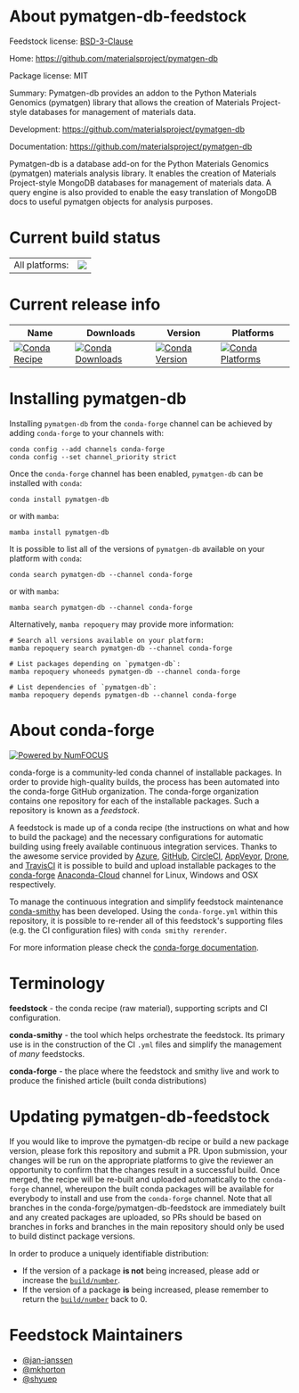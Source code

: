About pymatgen-db-feedstock
===========================

Feedstock license: [BSD-3-Clause](https://github.com/conda-forge/pymatgen-db-feedstock/blob/main/LICENSE.txt)

Home: https://github.com/materialsproject/pymatgen-db

Package license: MIT

Summary: Pymatgen-db provides an addon to the Python Materials Genomics (pymatgen) library that allows the creation of Materials Project-style databases for management of materials data.

Development: https://github.com/materialsproject/pymatgen-db

Documentation: https://github.com/materialsproject/pymatgen-db

Pymatgen-db is a database add-on for the Python Materials Genomics
(pymatgen) materials analysis library. It enables the creation of
Materials Project-style MongoDB databases for management of materials
data. A query engine is also provided to enable the easy translation
of MongoDB docs to useful pymatgen objects for analysis purposes.


Current build status
====================


<table><tr><td>All platforms:</td>
    <td>
      <a href="https://dev.azure.com/conda-forge/feedstock-builds/_build/latest?definitionId=7464&branchName=main">
        <img src="https://dev.azure.com/conda-forge/feedstock-builds/_apis/build/status/pymatgen-db-feedstock?branchName=main">
      </a>
    </td>
  </tr>
</table>

Current release info
====================

| Name | Downloads | Version | Platforms |
| --- | --- | --- | --- |
| [![Conda Recipe](https://img.shields.io/badge/recipe-pymatgen--db-green.svg)](https://anaconda.org/conda-forge/pymatgen-db) | [![Conda Downloads](https://img.shields.io/conda/dn/conda-forge/pymatgen-db.svg)](https://anaconda.org/conda-forge/pymatgen-db) | [![Conda Version](https://img.shields.io/conda/vn/conda-forge/pymatgen-db.svg)](https://anaconda.org/conda-forge/pymatgen-db) | [![Conda Platforms](https://img.shields.io/conda/pn/conda-forge/pymatgen-db.svg)](https://anaconda.org/conda-forge/pymatgen-db) |

Installing pymatgen-db
======================

Installing `pymatgen-db` from the `conda-forge` channel can be achieved by adding `conda-forge` to your channels with:

```
conda config --add channels conda-forge
conda config --set channel_priority strict
```

Once the `conda-forge` channel has been enabled, `pymatgen-db` can be installed with `conda`:

```
conda install pymatgen-db
```

or with `mamba`:

```
mamba install pymatgen-db
```

It is possible to list all of the versions of `pymatgen-db` available on your platform with `conda`:

```
conda search pymatgen-db --channel conda-forge
```

or with `mamba`:

```
mamba search pymatgen-db --channel conda-forge
```

Alternatively, `mamba repoquery` may provide more information:

```
# Search all versions available on your platform:
mamba repoquery search pymatgen-db --channel conda-forge

# List packages depending on `pymatgen-db`:
mamba repoquery whoneeds pymatgen-db --channel conda-forge

# List dependencies of `pymatgen-db`:
mamba repoquery depends pymatgen-db --channel conda-forge
```


About conda-forge
=================

[![Powered by
NumFOCUS](https://img.shields.io/badge/powered%20by-NumFOCUS-orange.svg?style=flat&colorA=E1523D&colorB=007D8A)](https://numfocus.org)

conda-forge is a community-led conda channel of installable packages.
In order to provide high-quality builds, the process has been automated into the
conda-forge GitHub organization. The conda-forge organization contains one repository
for each of the installable packages. Such a repository is known as a *feedstock*.

A feedstock is made up of a conda recipe (the instructions on what and how to build
the package) and the necessary configurations for automatic building using freely
available continuous integration services. Thanks to the awesome service provided by
[Azure](https://azure.microsoft.com/en-us/services/devops/), [GitHub](https://github.com/),
[CircleCI](https://circleci.com/), [AppVeyor](https://www.appveyor.com/),
[Drone](https://cloud.drone.io/welcome), and [TravisCI](https://travis-ci.com/)
it is possible to build and upload installable packages to the
[conda-forge](https://anaconda.org/conda-forge) [Anaconda-Cloud](https://anaconda.org/)
channel for Linux, Windows and OSX respectively.

To manage the continuous integration and simplify feedstock maintenance
[conda-smithy](https://github.com/conda-forge/conda-smithy) has been developed.
Using the ``conda-forge.yml`` within this repository, it is possible to re-render all of
this feedstock's supporting files (e.g. the CI configuration files) with ``conda smithy rerender``.

For more information please check the [conda-forge documentation](https://conda-forge.org/docs/).

Terminology
===========

**feedstock** - the conda recipe (raw material), supporting scripts and CI configuration.

**conda-smithy** - the tool which helps orchestrate the feedstock.
                   Its primary use is in the construction of the CI ``.yml`` files
                   and simplify the management of *many* feedstocks.

**conda-forge** - the place where the feedstock and smithy live and work to
                  produce the finished article (built conda distributions)


Updating pymatgen-db-feedstock
==============================

If you would like to improve the pymatgen-db recipe or build a new
package version, please fork this repository and submit a PR. Upon submission,
your changes will be run on the appropriate platforms to give the reviewer an
opportunity to confirm that the changes result in a successful build. Once
merged, the recipe will be re-built and uploaded automatically to the
`conda-forge` channel, whereupon the built conda packages will be available for
everybody to install and use from the `conda-forge` channel.
Note that all branches in the conda-forge/pymatgen-db-feedstock are
immediately built and any created packages are uploaded, so PRs should be based
on branches in forks and branches in the main repository should only be used to
build distinct package versions.

In order to produce a uniquely identifiable distribution:
 * If the version of a package **is not** being increased, please add or increase
   the [``build/number``](https://docs.conda.io/projects/conda-build/en/latest/resources/define-metadata.html#build-number-and-string).
 * If the version of a package **is** being increased, please remember to return
   the [``build/number``](https://docs.conda.io/projects/conda-build/en/latest/resources/define-metadata.html#build-number-and-string)
   back to 0.

Feedstock Maintainers
=====================

* [@jan-janssen](https://github.com/jan-janssen/)
* [@mkhorton](https://github.com/mkhorton/)
* [@shyuep](https://github.com/shyuep/)


